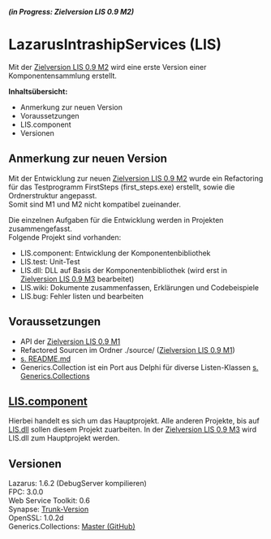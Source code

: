 ***(in Progress: Zielversion LIS 0.9 M2)***

LazarusIntrashipServices (LIS)
=============================

Mit der [Zielversion LIS 0.9 M2](https://github.com/AlfredGerke/LazarusIntrashipServices/milestone/2 "https://github.com/AlfredGerke/LazarusIntrashipServices/milestone/2") wird eine erste Version einer Komponentensammlung erstellt. 

**Inhaltsübersicht:**

- Anmerkung zur neuen Version
- Voraussetzungen
- LIS.component
- Versionen

Anmerkung zur neuen Version
---------------------------

Mit der Entwicklung zur neuen [Zielversion LIS 0.9 M2](https://github.com/AlfredGerke/LazarusIntrashipServices/milestone/2 "https://github.com/AlfredGerke/LazarusIntrashipServices/milestone/2") wurde ein Refactoring für das Testprogramm FirstSteps (first_steps.exe) erstellt, sowie die Ordnerstruktur angepasst.    
Somit sind M1 und M2 nicht kompatibel zueinander.    

Die einzelnen Aufgaben für die Entwicklung werden in Projekten zusammengefasst.    
Folgende Projekt sind vorhanden:    
* LIS.component: Entwicklung der Komponentenbibliothek
* LIS.test: Unit-Test
* LIS.dll: DLL auf Basis der Komponentenbibliothek (wird erst in [Zielversion LIS 0.9 M3](https://github.com/AlfredGerke/LazarusIntrashipServices/milestone/3 "https://github.com/AlfredGerke/LazarusIntrashipServices/milestone/3") bearbeitet)
* LIS.wiki: Dokumente zusammenfassen, Erklärungen und Codebeispiele
* LIS.bug: Fehler listen und bearbeiten


Voraussetzungen
---------------

* API der [Zielversion LIS 0.9 M1](https://github.com/AlfredGerke/LazarusIntrashipServices/milestone/1 "https://github.com/AlfredGerke/LazarusIntrashipServices/milestone/1")
* Refactored Sourcen im Ordner ./source/ ([Zielversion LIS 0.9 M1](https://github.com/AlfredGerke/LazarusIntrashipServices/milestone/1 "https://github.com/AlfredGerke/LazarusIntrashipServices/milestone/1"))
* [s. README.md](https://github.com/AlfredGerke/LazarusIntrashipServices/blob/master/first_steps/README.md "https://github.com/AlfredGerke/LazarusIntrashipServices/blob/master/first_steps/README.md") 
* Generics.Collection ist ein Port aus Delphi für diverse Listen-Klassen [s. Generics.Collections](https://github.com/dathox/generics.collections "https://github.com/dathox/generics.collections")


[LIS.component](https://github.com/AlfredGerke/LazarusIntrashipServices/projects/1 "https://github.com/AlfredGerke/LazarusIntrashipServices/projects/1")
-------------

Hierbei handelt es sich um das Hauptprojekt. Alle anderen Projekte, bis auf [LIS.dll](https://github.com/AlfredGerke/LazarusIntrashipServices/projects/2 "https://github.com/AlfredGerke/LazarusIntrashipServices/projects/2") sollen diesem Projekt zuarbeiten.
In der [Zielversion LIS 0.9 M3](https://github.com/AlfredGerke/LazarusIntrashipServices/milestone/3 "https://github.com/AlfredGerke/LazarusIntrashipServices/milestone/3") wird LIS.dll zum Hauptprojekt werden.


Versionen
---------
      
Lazarus: 1.6.2 (DebugServer kompilieren)      
FPC: 3.0.0     
Web Service Toolkit: 0.6   
Synapse: [Trunk-Version](https://svn.code.sf.net/p/synalist/code/trunk "https://svn.code.sf.net/p/synalist/code/trunk")   
OpenSSL: 1.0.2d        
Generics.Collections: [Master (GitHub)](https://github.com/dathox/generics.collections "https://github.com/dathox/generics.collections")
